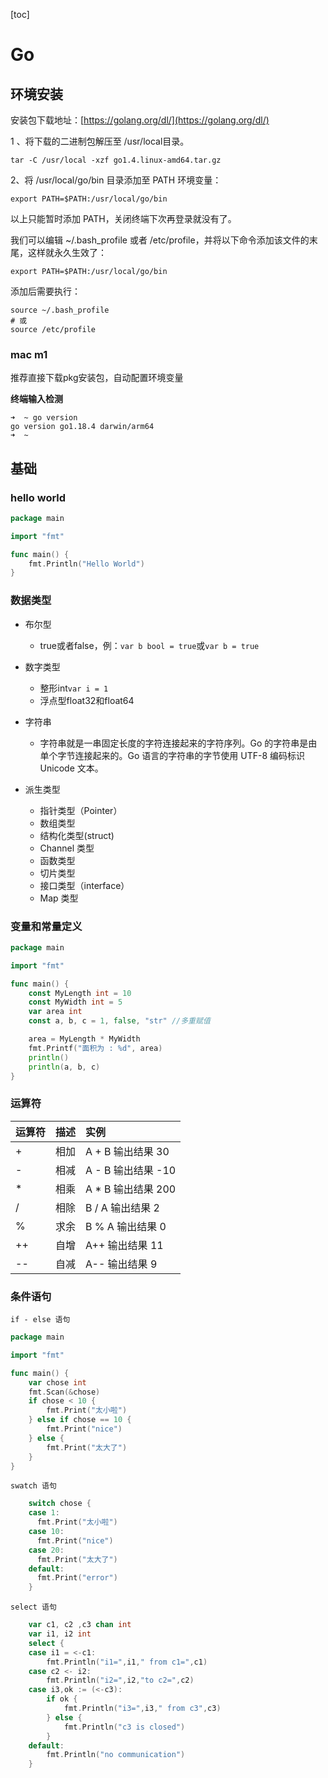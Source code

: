 [toc]

# Go

## 环境安装

安装包下载地址：[https://golang.org/dl/](https://golang.org/dl/)

1 、将下载的二进制包解压至 /usr/local目录。

```shell
tar -C /usr/local -xzf go1.4.linux-amd64.tar.gz
```

2、将 /usr/local/go/bin 目录添加至 PATH 环境变量：

```shell
export PATH=$PATH:/usr/local/go/bin
```

以上只能暂时添加 PATH，关闭终端下次再登录就没有了。

我们可以编辑 ~/.bash_profile 或者 /etc/profile，并将以下命令添加该文件的末尾，这样就永久生效了：

```shell
export PATH=$PATH:/usr/local/go/bin
```

添加后需要执行：

```shell
source ~/.bash_profile
# 或
source /etc/profile
```

### mac m1 

推荐直接下载pkg安装包，自动配置环境变量

**终端输入检测**

```shell
➜  ~ go version
go version go1.18.4 darwin/arm64
➜  ~ 
```

## 基础

### hello world

```go
package main

import "fmt"

func main() {
	fmt.Println("Hello World")
}
```

### 数据类型

- 布尔型 
  - true或者false，例：`var b bool = true`或`var b = true`

- 数字类型
  - 整形int`var i = 1`
  - 浮点型float32和float64
- 字符串
  - 字符串就是一串固定长度的字符连接起来的字符序列。Go 的字符串是由单个字节连接起来的。Go 语言的字符串的字节使用 UTF-8 编码标识 Unicode 文本。
- 派生类型
  - 指针类型（Pointer）
  - 数组类型
  - 结构化类型(struct)
  - Channel 类型
  - 函数类型
  - 切片类型
  - 接口类型（interface）
  - Map 类型

### 变量和常量定义

```go
package main

import "fmt"

func main() {
	const MyLength int = 10
	const MyWidth int = 5
	var area int
	const a, b, c = 1, false, "str" //多重赋值

	area = MyLength * MyWidth
	fmt.Printf("面积为 : %d", area)
	println()
	println(a, b, c)
}
```

### 运算符

| 运算符 | 描述 | 实例               |
| :----- | :--- | :----------------- |
| +      | 相加 | A + B 输出结果 30  |
| -      | 相减 | A - B 输出结果 -10 |
| *      | 相乘 | A * B 输出结果 200 |
| /      | 相除 | B / A 输出结果 2   |
| %      | 求余 | B % A 输出结果 0   |
| ++     | 自增 | A++ 输出结果 11    |
| --     | 自减 | A-- 输出结果 9     |

### 条件语句

`if - else 语句`

```go
package main

import "fmt"

func main() {
	var chose int
	fmt.Scan(&chose)
	if chose < 10 {
		fmt.Print("太小啦")
	} else if chose == 10 {
		fmt.Print("nice")
	} else {
		fmt.Print("太大了")
	}
}
```

`swatch 语句`

```go
	switch chose {
    case 1:
      fmt.Print("太小啦")
    case 10:
      fmt.Print("nice")
    case 20:
      fmt.Print("太大了")
    default:
      fmt.Print("error")
	}
```

`select 语句`

```go
	var c1, c2 ,c3 chan int
	var i1, i2 int
	select {
	case i1 = <-c1:
		fmt.Println("i1=",i1," from c1=",c1)
	case c2 <- i2:
		fmt.Println("i2=",i2,"to c2=",c2)
	case i3,ok := (<-c3):
		if ok {
			fmt.Println("i3=",i3," from c3",c3)
		} else {
			fmt.Println("c3 is closed")
		}
	default:
		fmt.Println("no communication")
	}
```































